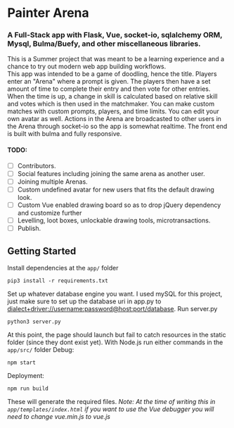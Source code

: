# Painter Arena
### A Full-Stack app with Flask, Vue, socket-io, sqlalchemy ORM, Mysql, Bulma/Buefy, and other miscellaneous libraries.

This is a Summer project that was meant to be a learning experience and a chance to try out modern web app building workflows.  
This app was intended to be a game of doodling, hence the title. Players enter an "Arena" where a prompt is given. The players then have a set amount of time to complete their entry and then vote for other entries. When the time is up, a change in skill is calculated based on relative skill and votes which is then used in the matchmaker. You can make custom matches with custom prompts, players, and time limits. You can edit your own avatar as well. Actions in the Arena are broadcasted to other users in the Arena through socket-io so the app is somewhat realtime. The front end is built with bulma and fully responsive. 

#### TODO:
- [ ] Contributors.
- [ ] Social features including joining the same arena as another user.
- [ ] Joining multiple Arenas.
- [ ] Custom undefined avatar for new users that fits the default drawing look.
- [ ] Custom Vue enabled drawing board so as to drop jQuery dependency and customize further
- [ ] Levelling, loot boxes, unlockable drawing tools, microtransactions. 
- [ ] Publish.

## Getting Started
Install dependencies at the `app/` folder
```
pip3 install -r requirements.txt
```
Set up whatever database engine you want. I used mySQL for this project, just make sure to set up the database uri in app.py to [dialect+driver://username:password@host:port/database](http://docs.sqlalchemy.org/en/latest/core/engines.html#database-urls).
Run server.py
```
python3 server.py
```
At this point, the page should launch but fail to catch resources in the static folder (since they dont exist yet).
With Node.js run either commands in the `app/src/` folder
Debug:
```
npm start
```
Deployment:
```
npm run build
```
These will generate the required files. 
*Note: At the time of writing this in `app/templates/index.html` if you want to use the Vue debugger you will need to change vue.min.js to vue.js*


